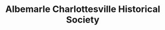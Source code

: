 ---
layout: repo
title: "Albemarle Charlottesville Historical Society"
id: 16551
permalink: repos/16551/
---